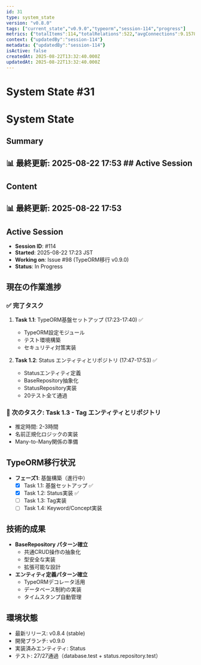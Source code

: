 ```yaml
---
id: 31
type: system_state
version: "v0.8.0"
tags: ["current_state","v0.9.0","typeorm","session-114","progress"]
metrics: {"totalItems":114,"totalRelations":522,"avgConnections":9.157894736842104,"maxConnections":30,"isolatedNodes":2,"timestamp":"2025-08-22T08:54:40.990Z"}
context: {"updatedBy":"session-114"}
metadata: {"updatedBy":"session-114"}
isActive: false
createdAt: 2025-08-22T13:32:40.000Z
updatedAt: 2025-08-22T13:32:40.000Z
---
```


# System State #31

# System State

## Summary

## 📊 最終更新: 2025-08-22 17:53  ## Active Session

## Content

## 📊 最終更新: 2025-08-22 17:53

## Active Session
- **Session ID**: #114
- **Started**: 2025-08-22 17:23 JST
- **Working on**: Issue #98 (TypeORM移行 v0.9.0)
- **Status**: In Progress

## 現在の作業進捗

### ✅ 完了タスク
1. **Task 1.1**: TypeORM基盤セットアップ (17:23-17:40) ✅
   - TypeORM設定モジュール
   - テスト環境構築
   - セキュリティ対策実装

2. **Task 1.2**: Status エンティティとリポジトリ (17:47-17:53) ✅
   - Statusエンティティ定義
   - BaseRepository抽象化
   - StatusRepository実装
   - 20テスト全て通過

### 🚀 次のタスク: Task 1.3 - Tag エンティティとリポジトリ
- 推定時間: 2-3時間
- 名前正規化ロジックの実装
- Many-to-Many関係の準備

## TypeORM移行状況
- **フェーズ1**: 基盤構築（進行中）
  - [x] Task 1.1: 基盤セットアップ ✅
  - [x] Task 1.2: Status実装 ✅
  - [ ] Task 1.3: Tag実装
  - [ ] Task 1.4: Keyword/Concept実装

## 技術的成果
- **BaseRepository パターン確立**
  - 共通CRUD操作の抽象化
  - 型安全な実装
  - 拡張可能な設計
- **エンティティ定義パターン確立**
  - TypeORMデコレータ活用
  - データベース制約の実装
  - タイムスタンプ自動管理

## 環境状態
- 最新リリース: v0.8.4 (stable)
- 開発ブランチ: v0.9.0
- 実装済みエンティティ: Status
- テスト: 27/27通過（database.test + status.repository.test）
